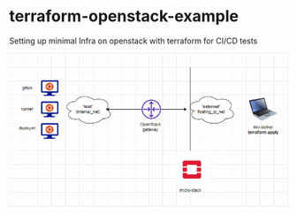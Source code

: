 # terraform-openstack-example
Setting up minimal Infra on openstack with terraform for CI/CD tests

![](./Screenshot_20230212_072449.png)
